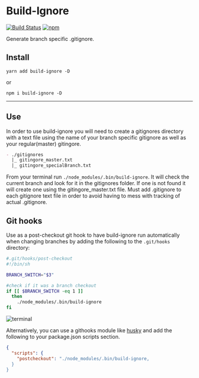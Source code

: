 # Build-Ignore

[![Build Status](https://travis-ci.org/davidicus/build-ignore.svg?branch=master)](https://travis-ci.org/davidicus/build-ignore)
[![npm](https://img.shields.io/npm/dt/build-ignore.svg)]()

Generate branch specific .gitignore.


## Install
```
yarn add build-ignore -D
```
or

```
npm i build-ignore -D
```
---
## Use
In order to use build-ignore you will need to create a gitignores directory with a text file using the name of your branch specific gitignore as well as your regular(master) gitingore.
```markdown
- ./gitignores
  |_ gitingore_master.txt
  |_ gitingore_specialBranch.txt
```
From your terminal run `./node_modules/.bin/build-ignore`. It will check the current branch and look for it in the gitignores folder. If one is not found it will create one using the gitingore_master.txt file. Must add .gitignore to each gitignore text file in order to avoid having to mess with tracking of actual .gitignore.


## Git hooks
Use as a post-checkout git hook to have build-ignore run automatically when changing branches by adding the following to the `.git/hooks` directory:

``` bash
#.git/hooks/post-checkout
#!/bin/sh

BRANCH_SWITCH="$3"

#check if it was a branch checkout
if [[ $BRANCH_SWITCH -eq 1 ]]
  then
    ./node_modules/.bin/build-ignore
fi
```
![terminal](https://media.giphy.com/media/OBk7HYOkMCu2Y/giphy.gif)

Alternatively, you can use a githooks module like [husky](https://www.npmjs.com/package/husky) and add the following to your package.json scripts section.

``` json
{
  "scripts": {
    "postcheckout": "./node_modules/.bin/build-ignore,
  }
}
```
